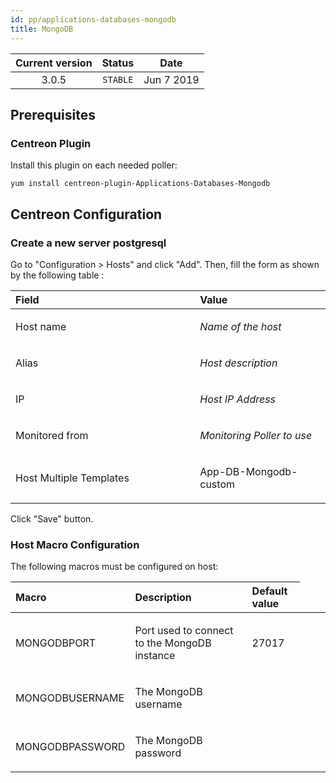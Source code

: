 ```yaml
---
id: pp/applications-databases-mongodb
title: MongoDB
---
```


| Current version | Status | Date |
| :-: | :-: | :-: |
| 3.0.5 | `STABLE` | Jun  7 2019 |

## Prerequisites

### Centreon Plugin
Install this plugin on each needed poller:

    yum install centreon-plugin-Applications-Databases-Mongodb

## Centreon Configuration
### Create a new server postgresql
Go to "Configuration &gt; Hosts" and click "Add". Then, fill the form as
shown by the following table :

<table>
<colgroup>
<col width="58%" />
<col width="41%" />
</colgroup>
<thead>
<tr class="header">
<th align="left">Field</th>
<th align="left">Value</th>
</tr>
</thead>
<tbody>
<tr class="odd">
<td align="left"><p>Host name</p></td>
<td align="left"><p><em>Name of the host</em></p></td>
</tr>
<tr class="even">
<td align="left"><p>Alias</p></td>
<td align="left"><p><em>Host description</em></p></td>
</tr>
<tr class="odd">
<td align="left"><p>IP</p></td>
<td align="left"><p><em>Host IP Address</em></p></td>
</tr>
<tr class="even">
<td align="left"><p>Monitored from</p></td>
<td align="left"><p><em>Monitoring Poller to use</em></p></td>
</tr>
<tr class="odd">
<td align="left"><p>Host Multiple Templates</p></td>
<td align="left"><p>App-DB-Mongodb-custom</p></td>
</tr>
</tbody>
</table>

Click "Save" button.

### Host Macro Configuration
The following macros must be configured on host:

<table>
<colgroup>
<col width="22%" />
<col width="45%" />
<col width="18%" />
<col width="12%" />
</colgroup>
<thead>
<tr class="header">
<th align="left">Macro</th>
<th align="left">Description</th>
<th align="left">Default value</th>
</tr>
</thead>
<tbody>
<tr class="odd">
<td align="left"><p>MONGODBPORT</p></td>
<td align="left"><p>Port used to connect to the MongoDB instance</p></td>
<td align="left"><p>27017</p></td>
</tr>
<tr class="even">
<td align="left"><p>MONGODBUSERNAME</p></td>
<td align="left"><p>The MongoDB username</p></td>
<td align="left"><p></p></td>
</tr>
<tr class="odd">
<td align="left"><p>MONGODBPASSWORD</p></td>
<td align="left"><p>The MongoDB password</p></td>
<td align="left"><p></p></td>
</tr>
</tbody>
</table>


